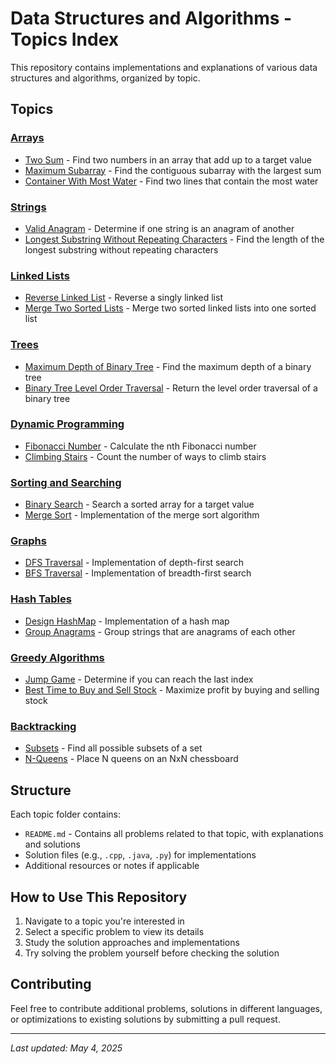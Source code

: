 # Data Structures and Algorithms - Topics Index

This repository contains implementations and explanations of various data structures and algorithms, organized by topic.

## Topics

### [Arrays](/Arrays/README.md)

- [Two Sum](/Arrays/README.md#1-two-sum) - Find two numbers in an array that add up to a target value
- [Maximum Subarray](/Arrays/README.md#maximum-subarray) - Find the contiguous subarray with the largest sum
- [Container With Most Water](/Arrays/README.md#container-with-most-water) - Find two lines that contain the most water

### [Strings](/Strings/README.md)

- [Valid Anagram](/Strings/README.md#valid-anagram) - Determine if one string is an anagram of another
- [Longest Substring Without Repeating Characters](/Strings/README.md#longest-substring-without-repeating-characters) - Find the length of the longest substring without repeating characters

### [Linked Lists](/LinkedLists/README.md)

- [Reverse Linked List](/LinkedLists/README.md#reverse-linked-list) - Reverse a singly linked list
- [Merge Two Sorted Lists](/LinkedLists/README.md#merge-two-sorted-lists) - Merge two sorted linked lists into one sorted list

### [Trees](/Trees/README.md)

- [Maximum Depth of Binary Tree](/Trees/README.md#maximum-depth-of-binary-tree) - Find the maximum depth of a binary tree
- [Binary Tree Level Order Traversal](/Trees/README.md#binary-tree-level-order-traversal) - Return the level order traversal of a binary tree

### [Dynamic Programming](/DynamicProgramming/README.md)

- [Fibonacci Number](/DynamicProgramming/README.md#fibonacci-number) - Calculate the nth Fibonacci number
- [Climbing Stairs](/DynamicProgramming/README.md#climbing-stairs) - Count the number of ways to climb stairs

### [Sorting and Searching](/SortingSearching/README.md)

- [Binary Search](/SortingSearching/README.md#binary-search) - Search a sorted array for a target value
- [Merge Sort](/SortingSearching/README.md#merge-sort) - Implementation of the merge sort algorithm

### [Graphs](/Graphs/README.md)

- [DFS Traversal](/Graphs/README.md#dfs-traversal) - Implementation of depth-first search
- [BFS Traversal](/Graphs/README.md#bfs-traversal) - Implementation of breadth-first search

### [Hash Tables](/HashTables/README.md)

- [Design HashMap](/HashTables/README.md#design-hashmap) - Implementation of a hash map
- [Group Anagrams](/HashTables/README.md#group-anagrams) - Group strings that are anagrams of each other

### [Greedy Algorithms](/Greedy/README.md)

- [Jump Game](/Greedy/README.md#jump-game) - Determine if you can reach the last index
- [Best Time to Buy and Sell Stock](/Greedy/README.md#best-time-to-buy-and-sell-stock) - Maximize profit by buying and selling stock

### [Backtracking](/Backtracking/README.md)

- [Subsets](/Backtracking/README.md#subsets) - Find all possible subsets of a set
- [N-Queens](/Backtracking/README.md#n-queens) - Place N queens on an NxN chessboard

## Structure

Each topic folder contains:

- `README.md` - Contains all problems related to that topic, with explanations and solutions
- Solution files (e.g., `.cpp`, `.java`, `.py`) for implementations
- Additional resources or notes if applicable

## How to Use This Repository

1. Navigate to a topic you're interested in
2. Select a specific problem to view its details
3. Study the solution approaches and implementations
4. Try solving the problem yourself before checking the solution

## Contributing

Feel free to contribute additional problems, solutions in different languages, or optimizations to existing solutions by submitting a pull request.

---

_Last updated: May 4, 2025_
